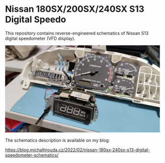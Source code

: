 # Nissan 180SX/200SX/240SX S13 Digital Speedo
This repository contains reverse-engineered schematics of Nissan S13 digital speedometer (VFD display).

![Digital speedo foto](README.title.jpg?raw=true "Digital speedometer foto")

The schematics description is available on my blog:

https://blog.michalhrouda.cz/2022/02/nissan-180sx-240sx-s13-digital-speedometer-schematics/
